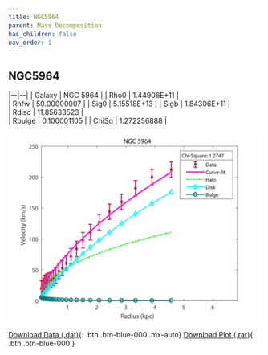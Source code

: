 ```yaml
---
title: NGC5964
parent: Mass Decomposition
has_children: false
nav_order: 1
---
```


## NGC5964

|--|--|
| Galaxy    | NGC 5964	 |
| Rho0     |	1.44906E+11	  |   
| Rnfw  | 50.00000007	 	  |
| Sig0     | 5.15518E+13		 |
| Sigb     | 1.84306E+11		|  
| Rdisc  | 11.85633523		|   
| Rbulge      | 0.100001105	 | 
| ChiSq | 1.272256888 |

![](/assets/plot/NGC5964.jpg)

[Download Data (.dat)](https://raw.githubusercontent.com/adhitya-spas/Database/gh-pages/assets/data/NGC5964.dat){: .btn .btn-blue-000 .mx-auto}
[Download Plot (.rar)](https://github.com/adhitya-spas/Database/blob/gh-pages/assets/plot/NGC5964.rar?raw=true){: .btn .btn-blue-000 }

